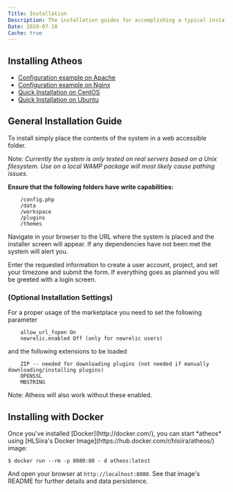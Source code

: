 ```yaml
---
Title: Installation
Description: The installation guides for accomplishing a typical install of the Atheos IDE
Date: 2020-07-10
Cache: true
---
```

<section>
	<h1>Installing Atheos</h1>
	<ul>
		<li><a href="/docs/installation/apache2">Configuration example on Apache</a></li>
		<li><a href="/docs/installation/nginx">Configuration example on Nginx</a></li>
		<li><a href="/docs/installation/centos">Quick Installation on CentOS</a></li>
		<li><a href="/docs/installation/ubuntu">Quick Installation on Ubuntu</a></li>
	</ul>
</section>
<section>
	<h2>General Installation Guide</h2>
	<p>To install simply place the contents of the system in a web accessible folder.</p>
	<p>Note: <em>Currently the system is only tested on real servers based on a Unix filesystem.</em> <em>Use on a local WAMP package will most likely cause pathing issues.</em></p>
	<p><strong>Ensure that the following folders have write capabilities:</strong></p> <pre><code>    /config.php
    /data
    /workspace
    /plugins
    /themes
</code></pre>
	<p>Navigate in your browser to the URL where the system is placed and the installer screen will appear. If any dependencies have not been met the system will alert you.</p>
	<p>Enter the requested information to create a user account, project, and set your timezone and submit the form. If everything goes as planned you will be greeted with a login screen.</p>
	<h3>(Optional Installation Settings)</h3>
	<p>For a proper usage of the marketplace you need to set the following parameter</p>
	<pre><code>    allow_url_fopen On
    newrelic.enabled Off (only for newrelic users)
</code></pre>
	<p>and the following extensions to be loaded</p> <pre><code>    ZIP -- needed for downloading plugins (not needed if manually downloading/installing plugins)
    OPENSSL
    MBSTRING
</code></pre>
	<p>Note: Atheos will also work without these enabled.</p>
</section>
<section>
	<h2>Installing with Docker</h2>
	<p>Once you've installed [Docker](http://docker.com/), you can start *atheos* using [HLSiira's Docker Image](https://hub.docker.com/r/hlsiira/atheos/) image: </p>
	<pre><code>$ docker run --rm -p 8080:80 - d atheos:latest</code></pre>
	<p>And open your browser at <code>http://localhost:8080</code>. See that image's README for further details and data persistence.</p>
</section>